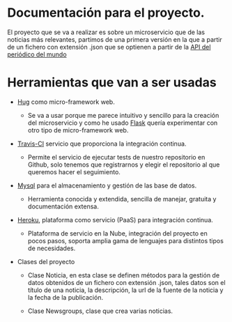 # Documentación para el proyecto.
El proyecto que se va a realizar es sobre un microservicio que de las noticias
más relevantes, partimos de una primera versión en la que a partir de un fichero
con extensión .json que se optienen a partir de la [API del periódico del mundo](https://newsapi.org/s/el-mundo-api)

# Herramientas que van a ser usadas

* [Hug](https://www.hug.rest) como micro-framework web.
  * Se va a usar porque me parece intuitivo y sencillo para la creación del microservicio y como he usado [Flask](flak.pocoo.org) quería experimentar con otro tipo de micro-framework web.

* [Travis-CI](http://travis-ci.org) servicio que proporciona la integración continua.
  * Permite el servicio de ejecutar tests de nuestro repositorio en Github, solo tenemos que registrarnos y elegir el repositorio al que queremos hacer el seguimiento.

* [Mysql](https://www.mysql.com) para el almacenamiento y gestión de las base de datos.
  * Herramienta conocida y extendida, sencilla de manejar, gratuita y documentación extensa.

* [Heroku](https://www.heroku.com/), plataforma como servicio (PaaS) para integración continua.
  * Plataforma de servicio en la Nube, integración del proyecto en pocos pasos, soporta amplia gama de lenguajes para distintos tipos de necesidades.


* Clases del proyecto
  * Clase Noticia, en esta clase se definen métodos para la gestión de datos obtenidos de un fichero con extensión .json, tales datos son el título de una noticia, la descripción, la url de la fuente de la noticia y la fecha de la publicación.

  * Clase Newsgroups, clase que crea varias noticias.
